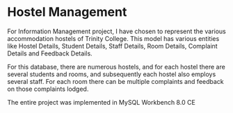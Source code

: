 # Hostel Management

For Information Management project, I have chosen to represent the various accommodation hostels of Trinity College. This model has various entities like Hostel Details, Student Details, Staff Details, Room Details, Complaint Details and Feedback Details.

For this database, there are numerous hostels, and for each hostel there are several students and rooms, and subsequently each hostel also employs several staff. For each room there can be multiple complaints and feedback on those complaints lodged.

The entire project was implemented in MySQL Workbench 8.0 CE
